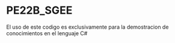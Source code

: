# PE22B_SGEE

El uso de este codigo es exclusivamente para la demostracion de conocimientos en el lenguaje C#
